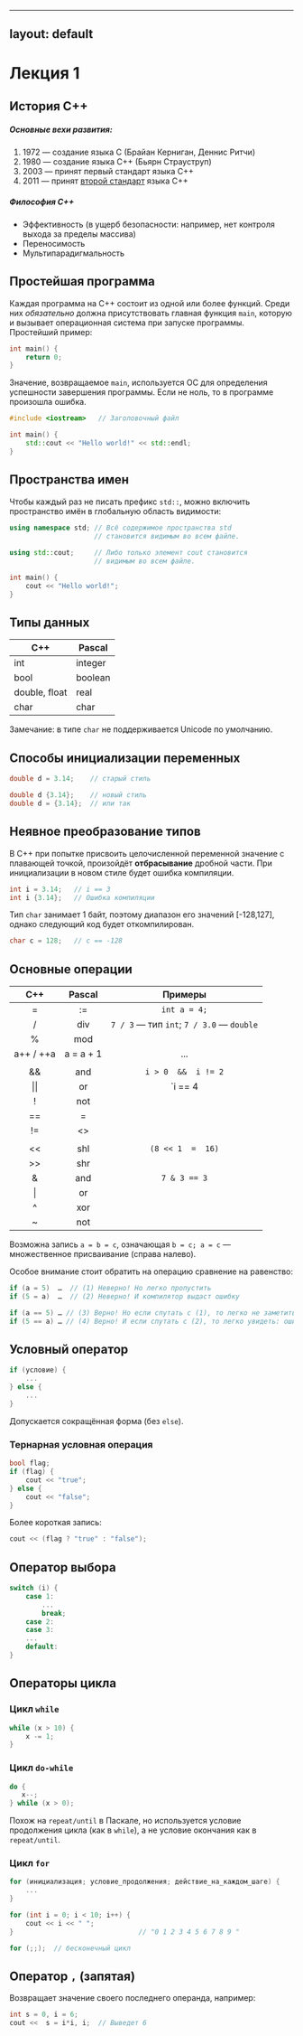 <!--
WARNING!!!
This file was generated automatically.
All changes made here will be erased.
-->


---
layout: default
---

# Лекция 1



<a id="history_c_plus_plus" title="История C++" class="toc-item"></a>
## История C++



##### Основные вехи развития:

1. 1972 — создание языка С (Брайан Керниган, Деннис Ритчи)
2. 1980 — создание языка С++ (Бьярн Страуструп)
3. 2003 — принят первый стандарт языка C++
4. 2011 — принят [второй стандарт](http://www.open-std.org/jtc1/sc22/wg21/docs/papers/2012/n3337.pdf) языка C++

##### Философия С++

* Эффективность (в ущерб безопасности: например, 
	нет контроля выхода за пределы массива)
* Переносимость
* Мультипарадигмальность



<a id="simplest_program" title="Простейшая программа" class="toc-item"></a>
## Простейшая программа



Каждая программа на C++ состоит из одной или более функций. Среди них *обязательно* должна присутствовать главная функция `main`, которую и вызывает операционная система при запуске программы. Простейший пример:

```cpp
int main() {
    return 0;
}
```

Значение, возвращаемое `main`, используется ОС для определения успешности
завершения программы. Если не ноль, то в программе произошла ошибка.

```cpp
#include <iostream>   // Заголовочный файл

int main() {
    std::cout << "Hello world!" << std::endl;
}
```


<a id="namespaces" title="Пространства имен" class="toc-item"></a>
## Пространства имен



Чтобы каждый раз не писать префикс `std::`, можно включить пространство 
имён в глобальную область видимости:

```cpp
using namespace std; // Всё содержимое пространства std 
                     // становится видимым во всем файле.
                     
using std::cout;     // Либо только элемент cout становится
                     // видимым во всем файле.

int main() {
    cout << "Hello world!";
}
```



<a id="data_types" title="Типы данных" class="toc-item"></a>
## Типы данных



| С++           | Pascal      |
| ------------- |-------------|
| int           | integer     |
| bool          | boolean     |
| double, float | real        |
| char          | char        |

Замечание: в типе `char` не поддерживается Unicode по умолчанию.



<a id="ways_to_initialize_variables" title="Способы инициализации переменных" class="toc-item"></a>
## Способы инициализации переменных



```cpp
double d = 3.14;    // старый стиль

double d {3.14};    // новый стиль
double d = {3.14};  // или так
```



<a id="implicit_type_conversion" title="Неявное преобразование типов" class="toc-item"></a>
## Неявное преобразование типов



В C++ при попытке присвоить целочисленной переменной значение с плавающей 
точкой, произойдёт **отбрасывание** дробной части. При инициализации в новом 
стиле будет ошибка компиляции.

```cpp
int i = 3.14;   // i == 3
int i {3.14};   // Ошибка компиляции
```

Тип `char` занимает 1 байт, поэтому диапазон его значений [-128,127], 
однако следующий код будет откомпилирован.

```cpp
char c = 128;   // c == -128
```



<a id="basic_operations" title="Основные операции" class="toc-item"></a>
## Основные операции



| C++ | Pascal |  Примеры |
|:---:|:------:|:--------:|
| =   | :=     | `int a = 4;`
|  /  | div    | `7 / 3` — тип `int`;   `7 / 3.0` — `double`
|  %  | mod    |
| a++ / ++a| a = a + 1 | ...
|||
| &&  | and    |  `i > 0  &&  i != 2`
|\|\| | or     |  `i == 4  ||  i == 5`
| !   | not    |
| ==  | =      |
| !=  | <>     |
|||
| <<  | shl    | `(8 << 1  =  16)` 
| >>  | shr    |
| &   | and    | `7 & 3 == 3`
|  \| | or     |
| ^   | xor    |
| ~   | not    |

Возможна запись `a = b = c`, означающая `b = c; a = c` — множественное присваивание (справа налево).

Особое внимание стоит обратить на операцию сравнение на равенство:

```cpp
if (a = 5)  …  // (1) Неверно! Но легко пропустить
if (5 = a)  …  // (2) Неверно! И компилятор выдаст ошибку

if (a == 5) … // (3) Верно! Но если спутать с (1), то легко не заметить
if (5 == a) … // (4) Верно! И если спутать с (2), то легко увидеть: ошибка компиляции
```



<a id="conditional_operator" title="Условный оператор" class="toc-item"></a>
## Условный оператор



```cpp
if (условие) {
    ...
} else {
    ...
}
```
Допускается сокращённая форма (без `else`).



<a id="ternary_conditional_operator" title="Тернарная условная операция" class="toc-item"></a>
### Тернарная условная операция



```cpp
bool flag;
if (flag) {
    cout << "true";
} else {
    cout << "false";
}
```

Более короткая запись:

```cpp
cout << (flag ? "true" : "false");
```



<a id="choice_operator" title="Оператор выбора" class="toc-item"></a>
## Оператор выбора



```cpp
switch (i) {
    case 1:
        ...
        break;
    case 2:
    case 3:     
    ...
    default:
}
```



<a id="looping" title="Операторы цикла" class="toc-item"></a>
## Операторы цикла





<a id="while_loop" title="Цикл while" class="toc-item"></a>
### Цикл `while`



```cpp
while (x > 10) {
    x -= 1;
}
```



<a id="do_while_loop" title="Цикл do-while" class="toc-item"></a>
### Цикл `do-while`



```cpp
do {
   x--;
} while (x > 0);
```
Похож на `repeat/until` в Паскале, но используется условие продолжения 
цикла (как в `while`), а не условие окончания как в `repeat/until`.



<a id="for_loop" title="Цикл for" class="toc-item"></a>
### Цикл `for`



```cpp
for (инициализация; условие_продолжения; действие_на_каждом_шаге) {
    ...
}

for (int i = 0; i < 10; i++) {
    cout << i << " ";
}								// "0 1 2 3 4 5 6 7 8 9 "

for (;;);  // бесконечный цикл
```



<a id="operator_comma" title="Оператор , (запятая)" class="toc-item"></a>
## Оператор `,` (запятая)



Возвращает значение своего последнего операнда, например:

```cpp
int s = 0, i = 6;
cout <<  s = i*i, i;  // Выведет 6
```
